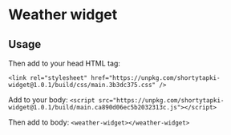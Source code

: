 # Weather widget
## Usage
Then add to your head HTML tag:

```<link rel="stylesheet" href="https://unpkg.com/shortytapki-widget@1.0.1/build/css/main.3b3dc375.css" />```

Add to your body:
  ```<script src="https://unpkg.com/shortytapki-widget@1.0.1/build/main.ca890d06ec5b2032313c.js"></script>```
  
Then add to body:
```<weather-widget></weather-widget>```